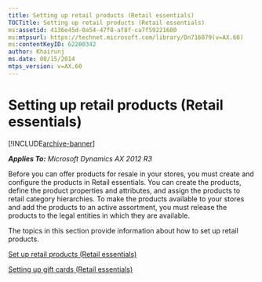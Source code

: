 ```yaml
---
title: Setting up retail products (Retail essentials)
TOCTitle: Setting up retail products (Retail essentials)
ms:assetid: 4136e45d-0a54-47f8-af8f-ca7f59221600
ms:mtpsurl: https://technet.microsoft.com/library/Dn716079(v=AX.60)
ms:contentKeyID: 62200342
author: Khairunj
ms.date: 08/15/2014
mtps_version: v=AX.60
---
```


# Setting up retail products (Retail essentials) 


[!INCLUDE[archive-banner](includes/archive-banner.md)]


_**Applies To:** Microsoft Dynamics AX 2012 R3_

Before you can offer products for resale in your stores, you must create and configure the products in Retail essentials. You can create the products, define the product properties and attributes, and assign the products to retail category hierarchies. To make the products available to your stores and add the products to an active assortment, you must release the products to the legal entities in which they are available.

The topics in this section provide information about how to set up retail products.

[Set up retail products (Retail essentials)](set-up-retail-products-retail-essentials.md)

[Setting up gift cards (Retail essentials)](setting-up-gift-cards-retail-essentials.md)

  


